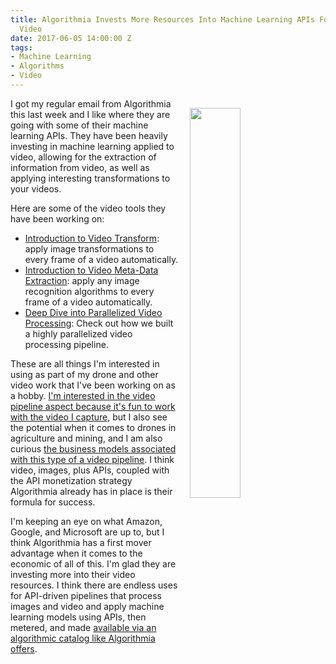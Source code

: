```yaml
---
title: Algorithmia Invests More Resources Into Machine Learning APIs For Working With
  Video
date: 2017-06-05 14:00:00 Z
tags:
- Machine Learning
- Algorithms
- Video
---
```


<p><a href="http://blog.algorithmia.com/deep-dive-into-parallelized-video-processing/"><img src="https://s3.amazonaws.com/kinlane-productions/algorithmia/algorithmia-cube2-png-1.png" align="right" width="40%" style="padding: 15px;" /></a></p>I got my regular email from Algorithmia this last week and I like where they are going with some of their machine learning APIs. They have been heavily investing in machine learning applied to video, allowing for the extraction of information from video, as well as applying interesting transformations to your videos.

Here are some of the video tools they have been working on:

* [Introduction to Video Transform](http://blog.algorithmia.com/introduction-to-video-transform/): apply image transformations to every frame of a video automatically. 
* [Introduction to Video Meta-Data Extraction](http://blog.algorithmia.com/introduction-video-metadata/): apply any image recognition algorithms to every frame of a video automatically.
* [Deep Dive into Parallelized Video Processing](http://blog.algorithmia.com/deep-dive-into-parallelized-video-processing/): Check out how we built a highly parallelized video processing pipeline.

These are all things I'm interested in using as part of my drone and other video work that I've been working on as a hobby. [I'm interested in the video pipeline aspect because it's fun to work with the video I capture](http://apievangelist.com/2017/01/03/learning-about-machine-learning-apis-with-my-algorithmic-rotoscope-work/), but I also see the potential when it comes to drones in agriculture and mining, and I am also curious [the business models associated with this type of a video pipeline](http://apievangelist.com/2017/01/03/exploring-the-economics-of-wholesale-and-retail-algorithmic-apis/). I think video, images, plus APIs, coupled with the API monetization strategy Algorithmia already has in place is their formula for success. 

I'm keeping an eye on what Amazon, Google, and Microsoft are up to, but I think Algorithmia has a first mover advantage when it comes to the economic of all of this. I'm glad they are investing more into their video resources. I think there are endless uses for API-driven pipelines that process images and video and apply machine learning models using APIs, then metered, and made [available via an algorithmic catalog like Algorithmia offers](https://algorithmia.com/algorithms). 